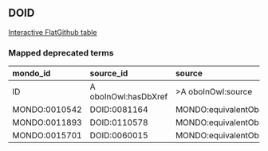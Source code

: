 ## DOID
[Interactive FlatGithub table](https://flatgithub.com/monarch-initiative/mondo-ingest?filename=src/ontology/reports/doid_mapped_deprecated_terms.robot.template.tsv)

### Mapped deprecated terms
| mondo_id      | source_id            | source                   |
|:--------------|:---------------------|:-------------------------|
| ID            | A oboInOwl:hasDbXref | >A oboInOwl:source       |
| MONDO:0010542 | DOID:0081164         | MONDO:equivalentObsolete |
| MONDO:0011893 | DOID:0110578         | MONDO:equivalentObsolete |
| MONDO:0015701 | DOID:0060015         | MONDO:equivalentObsolete |